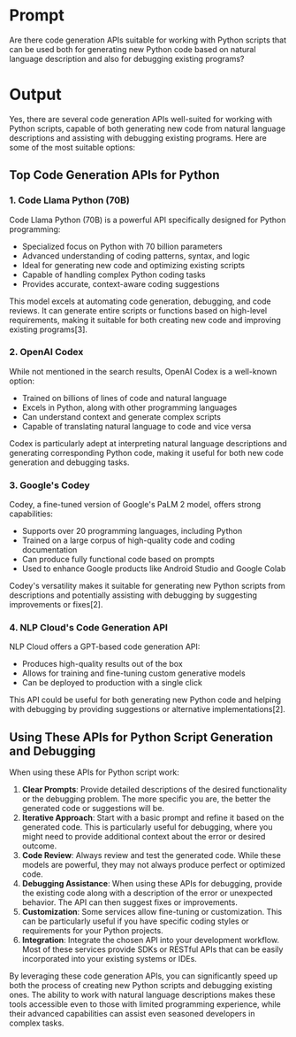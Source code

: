 # Prompt

Are there code generation APIs suitable for working with Python scripts that can be used both for generating new Python code based on natural language description and also for debugging existing programs?

# Output

Yes, there are several code generation APIs well-suited for working with Python scripts, capable of both generating new code from natural language descriptions and assisting with debugging existing programs. Here are some of the most suitable options:

## Top Code Generation APIs for Python

### 1. Code Llama Python (70B)

Code Llama Python (70B) is a powerful API specifically designed for Python programming:

- Specialized focus on Python with 70 billion parameters
- Advanced understanding of coding patterns, syntax, and logic
- Ideal for generating new code and optimizing existing scripts
- Capable of handling complex Python coding tasks
- Provides accurate, context-aware coding suggestions

This model excels at automating code generation, debugging, and code reviews. It can generate entire scripts or functions based on high-level requirements, making it suitable for both creating new code and improving existing programs\[3].

### 2. OpenAI Codex

While not mentioned in the search results, OpenAI Codex is a well-known option:

- Trained on billions of lines of code and natural language
- Excels in Python, along with other programming languages
- Can understand context and generate complex scripts
- Capable of translating natural language to code and vice versa

Codex is particularly adept at interpreting natural language descriptions and generating corresponding Python code, making it useful for both new code generation and debugging tasks.

### 3. Google's Codey

Codey, a fine-tuned version of Google's PaLM 2 model, offers strong capabilities:

- Supports over 20 programming languages, including Python
- Trained on a large corpus of high-quality code and coding documentation
- Can produce fully functional code based on prompts
- Used to enhance Google products like Android Studio and Google Colab

Codey's versatility makes it suitable for generating new Python scripts from descriptions and potentially assisting with debugging by suggesting improvements or fixes\[2].

### 4. NLP Cloud's Code Generation API

NLP Cloud offers a GPT-based code generation API:

- Produces high-quality results out of the box
- Allows for training and fine-tuning custom generative models
- Can be deployed to production with a single click

This API could be useful for both generating new Python code and helping with debugging by providing suggestions or alternative implementations\[2].

## Using These APIs for Python Script Generation and Debugging

When using these APIs for Python script work:

1. **Clear Prompts**: Provide detailed descriptions of the desired functionality or the debugging problem. The more specific you are, the better the generated code or suggestions will be.
2. **Iterative Approach**: Start with a basic prompt and refine it based on the generated code. This is particularly useful for debugging, where you might need to provide additional context about the error or desired outcome.
3. **Code Review**: Always review and test the generated code. While these models are powerful, they may not always produce perfect or optimized code.
4. **Debugging Assistance**: When using these APIs for debugging, provide the existing code along with a description of the error or unexpected behavior. The API can then suggest fixes or improvements.
5. **Customization**: Some services allow fine-tuning or customization. This can be particularly useful if you have specific coding styles or requirements for your Python projects.
6. **Integration**: Integrate the chosen API into your development workflow. Most of these services provide SDKs or RESTful APIs that can be easily incorporated into your existing systems or IDEs.

By leveraging these code generation APIs, you can significantly speed up both the process of creating new Python scripts and debugging existing ones. The ability to work with natural language descriptions makes these tools accessible even to those with limited programming experience, while their advanced capabilities can assist even seasoned developers in complex tasks.





